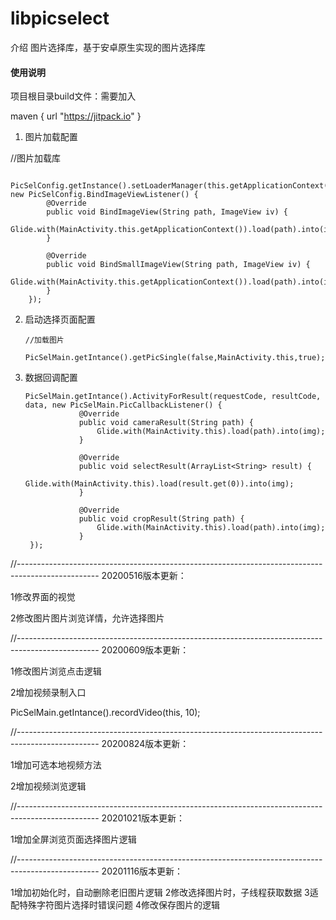 # libpicselect

介绍
图片选择库，基于安卓原生实现的图片选择库

#### 使用说明


项目根目录build文件：需要加入

maven { url "https://jitpack.io" }




1.  图片加载配置


//图片加载库


        PicSelConfig.getInstance().setLoaderManager(this.getApplicationContext(), new PicSelConfig.BindImageViewListener() {
            @Override
            public void BindImageView(String path, ImageView iv) {
                Glide.with(MainActivity.this.getApplicationContext()).load(path).into(iv);
            }

            @Override
            public void BindSmallImageView(String path, ImageView iv) {
                Glide.with(MainActivity.this.getApplicationContext()).load(path).into(iv);
            }
        });


2.  启动选择页面配置

        //加载图片

        PicSelMain.getIntance().getPicSingle(false,MainActivity.this,true);

3.  数据回调配置

        PicSelMain.getIntance().ActivityForResult(requestCode, resultCode, data, new PicSelMain.PicCallbackListener() {
                    @Override
                    public void cameraResult(String path) {
                        Glide.with(MainActivity.this).load(path).into(img);
                    }

                    @Override
                    public void selectResult(ArrayList<String> result) {
                        Glide.with(MainActivity.this).load(result.get(0)).into(img);
                    }

                    @Override
                    public void cropResult(String path) {
                        Glide.with(MainActivity.this).load(path).into(img);
                    }
         });


//--------------------------------------------------------------------------------------------------
 20200516版本更新：

 1修改界面的视觉

 2修改图片图片浏览详情，允许选择图片




//--------------------------------------------------------------------------------------------------
 20200609版本更新：

 1修改图片浏览点击逻辑


 2增加视频录制入口


 PicSelMain.getIntance().recordVideo(this, 10);




 //--------------------------------------------------------------------------------------------------
  20200824版本更新：

  1增加可选本地视频方法


  2增加视频浏览逻辑



 //--------------------------------------------------------------------------------------------------
  20201021版本更新：

  1增加全屏浏览页面选择图片逻辑



//--------------------------------------------------------------------------------------------------
  20201116版本更新：

 1增加初始化时，自动删除老旧图片逻辑
 2修改选择图片时，子线程获取数据
 3适配特殊字符图片选择时错误问题
 4修改保存图片的逻辑






